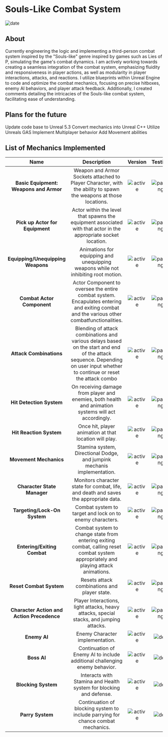 # Souls-Like Combat System

<a name="Gregory Allen"></a>
![date](https://img.shields.io/badge/Build%20Date-05.02.24-informational)
<a name="about"></a>
## About 
Currently engineering the logic and implementing a third-person combat system inspired by the "Souls-like" genre inspired by games such as Lies of P, simulating the game's combat dynamics. I am actively working towards creating a seamless integration of the combat system, emphasizing fluidity and responsiveness in player actions, as well as modularity in player interactions, attacks, and reactions. I utilize blueprints within Unreal Engine to code and optimize the combat mechanics, focusing on precise hitboxes, enemy AI behaviors, and player attack feedback. Additionally, I created comments detailing the intricacies of the Souls-like combat system, facilitating ease of understanding.

## Plans for the future
Update code base to Unreal 5.3
Convert mechanics into Unreal C++
Utilize Unreals GAS 
Implement Multiplayer behavior
Add Movement abilities

<a name="list-of-features"></a>
## List of Mechanics Implemented
[active]:https://img.shields.io/badge/-Active-success
[depreciated]:https://img.shields.io/badge/-Depreciated-inactive
[updating]:https://img.shields.io/badge/-Updating-purple
[passing]:https://img.shields.io/badge/-Passing-success
[outdated]:https://img.shields.io/badge/-Outdated-blue
[dev]:https://img.shields.io/badge/-Unreleased-important

[version-1.0.0]:https://img.shields.io/badge/Ver.-1.0.0-ff69b4
[version-1.0.1]:https://img.shields.io/badge/Ver.-1.0.1-ff69b4
[version-1.0.2]:https://img.shields.io/badge/Ver.-1.0.2-ff69b4
[version-1.0.3]:https://img.shields.io/badge/Ver.-1.0.3-ff69b4
[version-1.0.4]:https://img.shields.io/badge/Ver.-1.0.4-ff69b4
[version-1.0.5]:https://img.shields.io/badge/Ver.-1.0.5-ff69b4
[version-dev]:https://img.shields.io/badge/Ver.-dev-important

|**Name**|**Description**|**Version**|**Testing**|**Status**|
|:------:|:-------------:|:---------:|:-------:|:--------:|
|**Basic Equipment: Weapons and Armor**| Weapon and Armor Sockets attached to Player Character, with the ability to spawn the weapons at those locations.|![active][version-1.0.0]|![passing][passing]|![Active][active]|
|**Pick up Actor for Equipment**|Actor within the level that spawns the equipment associated with that actor in the appropriate socket location.|![active][version-1.0.0]|![passing][passing]|![Active][active]|
|**Equipping/Unequipping Weapons**| Animations for equipping and unequipping weapons while not inhibiting root motion.|![active][version-1.0.0]|![passing][passing]|![Active][active]|
|**Combat Actor Component**| Actor Component to oversee the entire combat system. Encapulates entering and exiting combat and the various other combatfunctionalities.|![active][version-1.0.0]|![passing][passing]|![Active][active]|
|**Attack Combinations**| Blending of attack combinations and various delays based on the start and end of the attack sequence. Depending on user input whether to continue or reset the attack combo|![active][version-1.0.0]|![passing][passing]|![Active][active]|
|**Hit Detection System**|On receiving damage from player and enemies, both health and animation systems will act accordingly.|![active][version-1.0.0]|![passing][passing]|![Active][active]|
|**Hit Reaction System**|Once hit, player animation at that location will play.|![active][version-1.0.0]|![passing][passing]|![Active][active]|
|**Movement Mechanics**|Stamina system, Directional Dodge, and jumpink mechanis implementation.|![active][version-1.0.0]|![passing][passing]|![Active][active]|
|**Character State Manager**|Monitors character state for combat, life, and death and saves the appropriate data.|![active][version-1.0.0]|![passing][passing]|![Active][active]|
|**Targeting/Lock-On System**|Combat system to target and lock on to enemy characters.|![active][version-1.0.0]|![passing][passing]|![Active][active]|
|**Entering/Exiting Combat**| Combat system to change state from entering exiting combat, calling reset combat system appropriately and playing attack animations.|![active][version-1.0.0]|![passing][passing]|![Active][active]|
|**Reset Combat System**|Resets attack combinations and player state.|![active][version-1.0.0]|![passing][passing]|![Active][active]|
|**Character Action and Action Precedence**|Player Interactions, light attacks, heavy attacks, special stacks, and jumping attacks.|![active][version-1.0.0]|![passing][passing]|![Active][active]|
|**Enemy AI**|Enemy Character implementation.|![active][version-1.0.0]|![dev][dev]|![dev][dev]|
|**Boss AI**|Continuation of Enemy AI to include additional challenging enemy behavior.|![active][version-1.0.0]|![dev][dev]|![dev][dev]|
|**Blocking System**|Interacts with Stamina and Health system for blocking and defense.|![active][version-1.0.0]|![dev][dev]|![dev][dev]|
|**Parry System**|Continuation of blocking system to include parrying for chance combat mechanics.|![active][version-1.0.0]|![dev][dev]|![dev][dev]|
 
